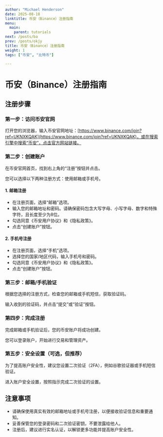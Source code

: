 ```yaml
---
author: "Michael Henderson"
date: 2025-08-18
linktitle: 币安（Binance）注册指南
menu:
  main:
    parent: tutorials
next: /posts/ba
prev: /posts/okjy
title: 币安（Binance）注册指南
weight: 1
tags: ["币安", "比特币"]

---
```

# 币安（Binance）注册指南

## 注册步骤

### 第一步：访问币安官网
打开您的浏览器，输入币安官网地址：[https://www.binance.com/join?ref=UKNXKQAK](https://www.binance.com/join?ref=UKNXKQAK)，或在搜索引擎中搜索“币安”，点击官方网站链接。

### 第二步：创建账户
在币安官网首页，找到右上角的“注册”按钮并点击。

您可以选择以下两种注册方式：使用邮箱或手机号。

#### 1. 邮箱注册
- 在注册页面，选择“邮箱”选项。
- 输入您的邮箱地址和密码。请确保密码包含大写字母、小写字母、数字和特殊字符，且长度至少为8位。
- 勾选同意《币安用户协议》和《隐私政策》。
- 点击“创建账户”按钮。

#### 2. 手机号注册
- 在注册页面，选择“手机”选项。
- 选择您的国家/地区代码，输入手机号和密码。
- 勾选同意《币安用户协议》和《隐私政策》。
- 点击“创建账户”按钮。

### 第三步：邮箱/手机验证
根据您选择的注册方式，检查您的邮箱或手机短信，获取验证码。

输入收到的验证码，并点击“提交”或“验证”按钮。

### 第四步：完成注册
完成邮箱或手机验证后，您的币安账户将成功创建。

您可以登录账户，开始进行交易和管理资产。

### 第五步：安全设置（可选，但推荐）
为了提高账户安全性，建议您设置二次验证（2FA），例如谷歌验证器或手机短信验证。

进入账户安全设置，按照指示完成二次验证的设置。

## 注意事项
- 请确保使用真实有效的邮箱地址或手机号注册，以便接收验证信息和重要通知。
- 妥善保管您的登录密码和二次验证密钥，不要泄露给他人。
- 注册后，建议进行实名认证，以解锁更多功能并提高账户安全性。